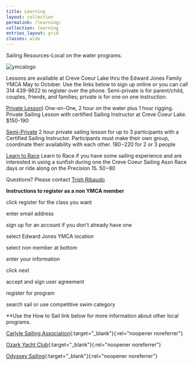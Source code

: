 ```yaml
---
title: Learning
layout: collection
permalink: /learning/
collection: learning
entries_layout: grid
classes: wide
---
```

Sailing Resources-Local on the water programs.

![ymcalogo](https://user-images.githubusercontent.com/83256703/167182152-3c2e45e4-ba3e-4b3f-875c-cdf4e2163397.png)

Lessons are available at Creve Coeur Lake thru the Edward Jones Family YMCA May to October. Use the links below to sign up online or you can call 314 439-9622 to register over the phone. Semi-private is for parent/child, couples, friends, and families; private is for one on one instruction. 

[Private Lesson](https://operations.daxko.com/Online/4034/ProgramsV2/OfferingDetails.mvc?offering_id=SES1017340&program_id=TMP12156&location_id=B210&filter=H4sIAAAAAAAEAG1Sy27DIBD8lz27EhA5bfmHSj3kZlWIwNpFtSEC3MiK8u8FO361lTjgGXZ2dtY3kEG4GvgNOqcROHhsTIheRuOscEr1PogzxiuihQJClD6mV4yw8omk83KiR04pJySxaPWGo4cTO_DyNR24F6BkxMb5QRgdgNu-bQtonZoabTBX1-iNbUQcLpjQ6qPYm8o4cFaAsartNQpjpYrmG8WjhclltWwD_vNmbrk-0XLIGaSuqGcT0XQovLTN7EAn6R1wNj5-igz_dW4WnYt3jZfdiFRwenunjJZHSPVfOFydX8eejdZSYUxo9D1ufSxEdVu2QMpt7mkLY9IrT9mOP_7hn3d7O4z877jXyRcLj-WZziQVRtJv4bJeNQmPFUnVyg7zpLKO6Oci5bqcUHDOLgvocAqITNfemjh9338ARYtttZ8CAAA1)) One-on-One, 2 hour on the water plus 1 hour rigging. Private Sailing Lesson with certified Sailing Instructor at Creve Coeur Lake. $150-190

[Semi-Private](https://operations.daxko.com/Online/4034/ProgramsV2/OfferingDetails.mvc?offering_id=SES1017341&program_id=TMP12156&location_id=B210&filter=H4sIAAAAAAAEAG1Sy27DIBD8lz27EmA5bfmHSj3kZlWIwNpFtSEC3MiK8u-FOH61lTjgGXZ2dtZXkEG4BvgVeqcROHhsTYheRuOscEoNPogTxguihQJClD6mV4yw6omk83KkB05LTkhi0eoNR8sjK3n1mg7cClAyYuv8KIwOwO3QdQV0Tk2NNphrGvTGtiKOZ0xo_VHsTWUcOCvAWNUNGoWxUkXzjeLRwuSyRnYB_3kzt1yfaDnmDFJX1LOJaHoUXtp2dqCT9A44GR8_RYb_OjeLztm71sv-jtRwfHunjFYHSPVfOF6cX8eejTZSYUxo9ANufSxEfV22QKpt7pROSa88ZTv-8Id_3u2tvPO_414nXyw8lmd6k1QYSb-Fy3r1JHyvSKpW9pgnlU1EPxcp1-eEgnN2WUCPU0Bkug7WxOn79gN7yrffnwIAAA2) 2 hour private sailing lesson for up to 3 participants with a Certified Sailing Instructor. Participants must make their own group, coordinate their availability with each other. $180-$220 for 2 or 3 people

 [Learn to Race](https://operations.daxko.com/Online/4034/ProgramsV2/OfferingDetails.mvc?offering_id=SES1017339&program_id=TMP12156&location_id=B210&filter=H4sIAAAAAAAEAG1Sy27DIBD8lz27EpA6bf0PlXrIzaoQgbWLaiAC3MiK8u-FOH41lTjgGXZ2dtYXEIG7BqoLGKcQKvDY6hC9iNpZ7qTsfeBHjGdECwWEKHxMrxhh5RNJ5_VA9xV9rghJLFq14ujuwHZV-ZYOXAuQImLr_MC1ClDZvusK6JwcG60w1zTotW15HE6Y0Pqz2JrKOFSsAG1l1yvk2goZ9Q_yewudyxrRBfznzdRyeaLEkDNIXVFNJqI2yL2w7eRAJekNcNQ-fvEMPzrXs87Ju9YLc0NqOLx_UEbLPaT6bxzOzi9jT0YbITEmNPoe1z5mor7MWyDlOndKx6QXnrINv3_gXzZ72934v3Evk88W7svTRicVRtJv4bJePQrfKpKqFQbzpKKJ6Kci6UxOKDhn5wUYHAMi47W3Oo7f11-mKbRVnwIAAA2) Learn to Race if you have some sailing experience and are interested in using a sunfish during one the Creve Coeur Sailing Assn Race days or ride along on the Precision 15. $50-$80

Questions? Please contact [Trish Ribaudo](https://docs.google.com/forms/d/e/1FAIpQLSewxql6tC-BJRPzzJHVEhvWrzkF_BNU1enRDa3O97arOOfvqQ/viewform?usp=sf_link)

**Instructions to register as a non YMCA member**

click register for the class you want

enter email address

sign up for an account if you don't already have one

select Edward Jones YMCA location

select non member at bottom 

enter your information

click next

accept and sign user agreement

register for program

search sail or use competitive swim category

**Use the How to Sail link below for more information about other local programs.

[Carlyle Sailing Association](https://csa-sailing.org){:target="_blank"}{:rel="noopener noreferrer"}

[Ozark Yacht Club](https://ozarkyachtclub.com){:target="_blank"}{:rel="noopener noreferrer"} 

[Odyssey Sailing](https://www.odysseysailing.com){:target="_blank"}{:rel="noopener noreferrer"} 



